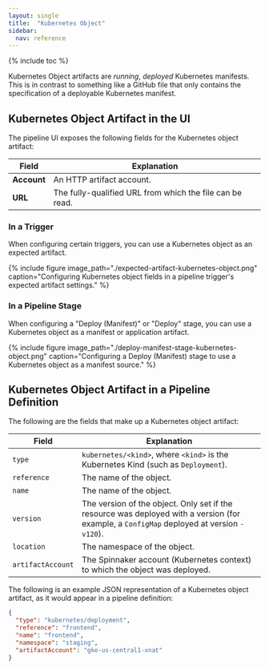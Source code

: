 ```yaml
---
layout: single
title:  "Kubernetes Object"
sidebar:
  nav: reference
---
```


{% include toc %}

Kubernetes Object artifacts are _running_, _deployed_ Kubernetes manifests.
This is in contrast to something like a GitHub file that only contains the
specification of a deployable Kubernetes manifest.

## Kubernetes Object Artifact in the UI

The pipeline UI exposes the following fields for the Kubernetes object artifact:

<table>
  <thead>
    <tr>
      <th>Field</th>
      <th>Explanation</th>
    </tr>
  </thead>
  <tbody>
    <tr>
      <td><strong>Account</strong></td>
      <td>An HTTP artifact account.</td>
    </tr>
    <tr>
      <td><strong>URL</strong></td>
      <td>The fully-qualified URL from which the file can be read.</td>
    </tr>
  </tbody>
</table>

### In a Trigger

When configuring certain triggers, you can use a Kubernetes object as an
expected artifact.

{%
  include
  figure
  image_path="./expected-artifact-kubernetes-object.png"
  caption="Configuring Kubernetes object fields in a pipeline trigger's
           expected artifact settings."
%}

### In a Pipeline Stage

When configuring a "Deploy (Manifest)" or "Deploy" stage, you can use a
Kubernetes object as a manifest or application artifact.

{%
  include
  figure
  image_path="./deploy-manifest-stage-kubernetes-object.png"
  caption="Configuring a Deploy (Manifest) stage to use a Kubernetes object as
           a manifest source."
%}

## Kubernetes Object Artifact in a Pipeline Definition

The following are the fields that make up a Kubernetes object artifact:

| Field             | Explanation                                                                                                                               |
|-------------------|-------------------------------------------------------------------------------------------------------------------------------------------|
| `type`            | `kubernetes/<kind>`, where `<kind>` is the Kubernetes Kind (such as `Deployment`).                                                        |
| `reference`       | The name of the object.                                                                                                                   |
| `name`            | The name of the object.                                                                                                                   |
| `version`         | The version of the object. Only set if the resource was deployed with a version (for example, a `ConfigMap` deployed at version `-v120`). |
| `location`        | The namespace of the object.                                                                                                              |
| `artifactAccount` | The Spinnaker account (Kubernetes context) to which the object was deployed.                                                              |

The following is an example JSON representation of a Kubernetes object artifact, as it
would appear in a pipeline definition:

```json
{
  "type": "kubernetes/deployment",
  "reference": "frontend",
  "name": "frontend",
  "namespace": "staging",
  "artifactAccount": "gke-us-central1-xnat"
}
```

